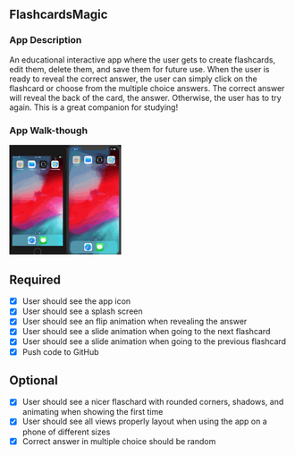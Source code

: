 ## FlashcardsMagic

### App Description
An educational interactive app where the user gets to create flashcards, edit them, delete them, and save them for future use. When the user is ready to reveal the correct answer, the user can simply click on the flashcard or choose from the multiple choice answers. The correct answer will reveal the back of the card, the answer. Otherwise, the user has to try again. This is a great companion for studying!

### App Walk-though

<img src="https://github.com/JessieGross/FlashcardsMagic/blob/master/AppDemo.gif" width=200><br>


## Required
- [x] User should see the app icon 
- [x] User should see a splash screen
- [x] User should see an flip animation when revealing the answer
- [x] User should see a slide animation when going to the next flashcard
- [x] User should see a slide animation when going to the previous flashcard
- [x] Push code to GitHub
## Optional
- [x] User should see a nicer flaschard with rounded corners, shadows, and animating when showing the first time
- [x] User should see all views properly layout when using the app on a phone of different sizes
- [x] Correct answer in multiple choice should be random
